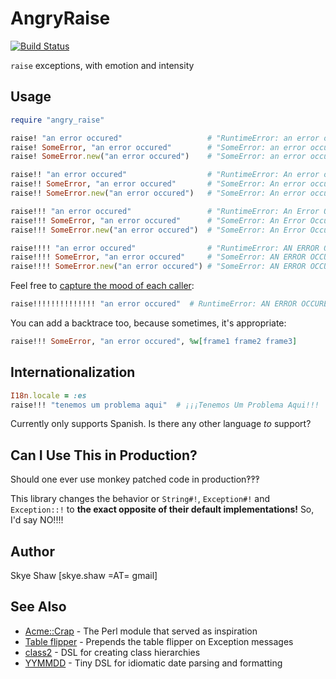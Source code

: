 # AngryRaise

[![Build Status](https://travis-ci.org/sshaw/angry_raise.svg?branch=master)](https://travis-ci.org/sshaw/angry_raise)

`raise` exceptions, with emotion and intensity

## Usage

```rb
require "angry_raise"

raise! "an error occured"                   # "RuntimeError: an error occured!"
raise! SomeError, "an error occured"        # "SomeError: an error occured!"
raise! SomeError.new("an error occured")    # "SomeError: an error occured!"

raise!! "an error occured"                  # "RuntimeError: An error occured!!"
raise!! SomeError, "an error occured"       # "SomeError: An error occured!!"
raise!! SomeError.new("an error occured")   # "SomeError: An error occured!!"

raise!!! "an error occured"                 # "RuntimeError: An Error Occured!!!"
raise!!! SomeError, "an error occured"      # "SomeError: An Error Occured!!!"
raise!!! SomeError.new("an error occured")  # "SomeError: An Error Occured!!!"

raise!!!! "an error occured"                # "RuntimeError: AN ERROR OCCURED!!!!"
raise!!!! SomeError, "an error occured"     # "SomeError: AN ERROR OCCURED!!!!"
raise!!!! SomeError.new("an error occured") # "SomeError: AN ERROR OCCURED!!!!"
```

Feel free to [capture the mood of each caller](https://youtu.be/rHimCElPNPU):

```rb
raise!!!!!!!!!!!!!! "an error occured"  # RuntimeError: AN ERROR OCCURED!!!!!!!!!!!!!!
```

You can add a backtrace too, because sometimes, it's appropriate:

```rb
raise!!! SomeError, "an error occured", %w[frame1 frame2 frame3]
```

## Internationalization

```rb
I18n.locale = :es
raise!!! "tenemos um problema aqui"  # ¡¡¡Tenemos Um Problema Aqui!!!
```

Currently only supports Spanish. Is there any other language *to* support?

## Can I Use This in Production?

Should one ever use monkey patched code in production‽‽‽

This library changes the behavior or `String#!`, `Exception#!` and `Exception::!` to
**the exact opposite of their default implementations!** So, I'd say NO!!!!

## Author

Skye Shaw [skye.shaw =AT= gmail]

## See Also

* [Acme::Crap](https://metacpan.org/pod/Acme::Crap) - The Perl module that served as inspiration
* [Table flipper](https://github.com/iridakos/table_flipper) - Prepends the table flipper on Exception messages
* [class2](https://github.com/sshaw/class2) - DSL for creating class hierarchies
* [YYMMDD](https://github.com/sshaw/yymmdd) - Tiny DSL for idiomatic date parsing and formatting
